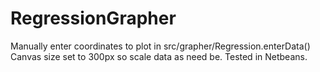# RegressionGrapher

Manually enter coordinates to plot in src/grapher/Regression.enterData()
Canvas size set to 300px so scale data as need be.
Tested in Netbeans.
